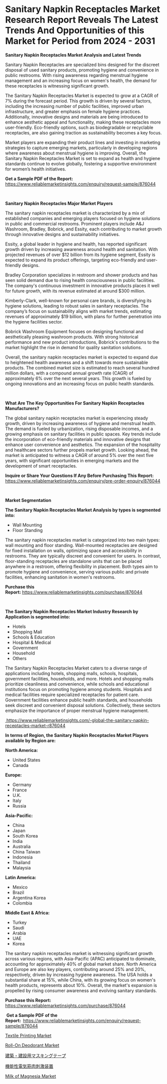 <p><h1>Sanitary Napkin Receptacles Market Research Report Reveals The Latest Trends And Opportunities of this Market for Period from 2024 - 2031</h1></p><p><strong>Sanitary Napkin Receptacles Market Analysis and Latest Trends</strong></p>
<p><p>Sanitary Napkin Receptacles are specialized bins designed for the discreet disposal of used sanitary products, promoting hygiene and convenience in public restrooms. With rising awareness regarding menstrual hygiene management and an increasing focus on women's health, the demand for these receptacles is witnessing significant growth.</p><p>The Sanitary Napkin Receptacles Market is expected to grow at a CAGR of 7% during the forecast period. This growth is driven by several factors, including the increasing number of public facilities, improved urban infrastructure, and greater emphasis on female hygiene practices. Additionally, innovative designs and materials are being introduced to enhance aesthetic appeal and functionality, making these receptacles more user-friendly. Eco-friendly options, such as biodegradable or recyclable receptacles, are also gaining traction as sustainability becomes a key focus.</p><p>Market players are expanding their product lines and investing in marketing strategies to capture emerging markets, particularly in developing regions where awareness about menstrual hygiene is improving. Overall, the Sanitary Napkin Receptacles Market is set to expand as health and hygiene standards continue to evolve globally, fostering a supportive environment for women’s health initiatives.</p></p>
<p><strong>Get a Sample PDF of the Report:&nbsp;</strong> <a href="https://www.reliablemarketinsights.com/enquiry/request-sample/876044">https://www.reliablemarketinsights.com/enquiry/request-sample/876044</a></p>
<p>&nbsp;</p>
<p><strong>Sanitary Napkin Receptacles Major Market Players</strong></p>
<p><p>The sanitary napkin receptacles market is characterized by a mix of established companies and emerging players focused on hygiene solutions in public and commercial restrooms. Prominent players include A&J Washroom, Bradley, Bobrick, and Essity, each contributing to market growth through innovative designs and sustainability initiatives.</p><p>Essity, a global leader in hygiene and health, has reported significant growth driven by increasing awareness around health and sanitation. With projected revenues of over $12 billion from its hygiene segment, Essity is expected to expand its product offerings, targeting eco-friendly and user-friendly designs.</p><p>Bradley Corporation specializes in restroom and shower products and has seen solid demand due to rising health consciousness in public facilities. The company's continuous investment in innovative products places it well for future growth, with its revenue estimated at around $300 million.</p><p>Kimberly-Clark, well-known for personal care brands, is diversifying its hygiene solutions, leading to robust sales in sanitary receptacles. The company’s focus on sustainability aligns with market trends, estimating revenues of approximately $19 billion, with plans for further penetration into the hygiene facilities sector.</p><p>Bobrick Washroom Equipment focuses on designing functional and aesthetically pleasing washroom products. With strong historical performance and new product introductions, Bobrick's contributions to the market highlight the rise in demand for quality sanitation solutions.</p><p>Overall, the sanitary napkin receptacles market is expected to expand due to heightened health awareness and a shift towards more sustainable products. The combined market size is estimated to reach several hundred million dollars, with a compound annual growth rate (CAGR) of approximately 6% over the next several years. This growth is fueled by ongoing innovations and an increasing focus on public health standards.</p></p>
<p>&nbsp;</p>
<p><strong>What Are The Key Opportunities For Sanitary Napkin Receptacles Manufacturers?</strong></p>
<p><p>The global sanitary napkin receptacles market is experiencing steady growth, driven by increasing awareness of hygiene and menstrual health. The demand is fueled by urbanization, rising disposable incomes, and a growing emphasis on sanitary facilities in public spaces. Key trends include the incorporation of eco-friendly materials and innovative designs that enhance user convenience and aesthetics. The expansion of the hospitality and healthcare sectors further propels market growth. Looking ahead, the market is anticipated to witness a CAGR of around 5% over the next five years, with significant opportunities in emerging markets and the development of smart receptacles.</p></p>
<p><strong>Inquire or Share Your Questions If Any Before Purchasing This Report:</strong> <a href="https://www.reliablemarketinsights.com/enquiry/pre-order-enquiry/876044">https://www.reliablemarketinsights.com/enquiry/pre-order-enquiry/876044</a></p>
<p>&nbsp;</p>
<p><strong>Market Segmentation</strong></p>
<p><strong>The Sanitary Napkin Receptacles Market Analysis by types is segmented into:</strong></p>
<p><ul><li>Wall Mounting</li><li>Floor Standing</li></ul></p>
<p><p>The sanitary napkin receptacles market is categorized into two main types: wall mounting and floor standing. Wall-mounted receptacles are designed for fixed installation on walls, optimizing space and accessibility in restrooms. They are typically discreet and convenient for users. In contrast, floor-standing receptacles are standalone units that can be placed anywhere in a restroom, offering flexibility in placement. Both types aim to promote hygiene and convenience, serving various public and private facilities, enhancing sanitation in women's restrooms.</p></p>
<p><strong>Purchase this Report:&nbsp;</strong><a href="https://www.reliablemarketinsights.com/purchase/876044">https://www.reliablemarketinsights.com/purchase/876044</a></p>
<p>&nbsp;</p>
<p><strong>The Sanitary Napkin Receptacles Market Industry Research by Application is segmented into:</strong></p>
<p><ul><li>Hotels</li><li>Shopping Mall</li><li>Schools & Education</li><li>Hospital & Medical</li><li>Government</li><li>Household</li><li>Others</li></ul></p>
<p><p>The Sanitary Napkin Receptacles Market caters to a diverse range of applications including hotels, shopping malls, schools, hospitals, government facilities, households, and more. Hotels and shopping malls prioritize cleanliness and convenience, while schools and educational institutions focus on promoting hygiene among students. Hospitals and medical facilities require specialized receptacles for patient care. Government facilities enhance public health standards, and households seek discreet and convenient disposal solutions. Collectively, these sectors emphasize the importance of proper menstrual hygiene management.</p></p>
<p><a href="https://www.reliablemarketinsights.com/-global-the-sanitary-napkin-receptacles-market-r876044">&nbsp;https://www.reliablemarketinsights.com/-global-the-sanitary-napkin-receptacles-market-r876044</a></p>
<p><strong>In terms of Region, the Sanitary Napkin Receptacles Market Players available by Region are:</strong></p>
<p>
    <p> <strong> North America: </strong>
        <ul>
            <li>United States</li>
            <li>Canada</li>
        </ul>
        </p> 
    <p> <strong> Europe: </strong>
        <ul>
            <li>Germany</li>
            <li>France</li>
            <li>U.K.</li>
            <li>Italy</li>
            <li>Russia</li>
        </ul>
        </p> 
    <p> <strong> Asia-Pacific: </strong>
        <ul>
            <li>China</li>
            <li>Japan</li>
            <li>South Korea</li>
            <li>India</li>
            <li>Australia</li>
            <li>China Taiwan</li>
            <li>Indonesia</li>
            <li>Thailand</li>
            <li>Malaysia</li>
        </ul>
        </p> 
    <p> <strong> Latin America: </strong>
        <ul>
            <li>Mexico</li>
            <li>Brazil</li>
            <li>Argentina Korea</li>
            <li>Colombia</li>
        </ul>
        </p> 
    <p> <strong> Middle East & Africa: </strong>
        <ul>
            <li>Turkey</li>
            <li>Saudi</li>
            <li>Arabia</li>
            <li>UAE</li>
            <li>Korea</li>
        </ul>
    </p>
    </p>
<p><p>The sanitary napkin receptacles market is witnessing significant growth across various regions, with Asia-Pacific (APAC) anticipated to dominate, accounting for approximately 40% of global market share. North America and Europe are also key players, contributing around 25% and 20%, respectively, driven by increasing hygiene awareness. The USA holds a substantial share at 15%, while China, with its growing focus on women's health products, represents about 10%. Overall, the market's expansion is propelled by rising consumer awareness and evolving sanitary standards.</p></p>
<p><strong>Purchase this Report: </strong><a href="https://www.reliablemarketinsights.com/purchase/876044">https://www.reliablemarketinsights.com/purchase/876044</a></p>
<p>&nbsp;<strong>Get a Sample PDF of the Report:&nbsp;&nbsp;</strong><a href="https://www.reliablemarketinsights.com/enquiry/request-sample/876044">https://www.reliablemarketinsights.com/enquiry/request-sample/876044</a></p>
<p><strong></strong></p>
<p><p><a href="https://medium.com/@carolyn.ogden667345/the-global-textile-printing-market-is-expected-to-witness-a-compound-annual-growth-rate-cagr-of-b12c4ca05474">Textile Printing Market</a></p><p><a href="https://github.com/napierswinnyfg/Market-Research-Report-List-1/blob/main/roll-on-deodorant-market.md">Roll-On Deodorant Market</a></p><p><a href="https://medium.com/@vadkqfca47/building-and-construction-masking-tapes-7eb2391fd045">建築・建設用マスキングテープ</a></p><p><a href="https://medium.com/@felicidadbucar3s/functional-electrical-muscle-stimulator-market-%E3%81%AF-%E3%82%B3%E3%82%B9%E3%83%88%E7%AE%A1%E7%90%86%E3%81%A8%E5%8A%B9%E7%8E%87%E5%90%91%E4%B8%8A%E3%82%92%E5%84%AA%E5%85%88%E3%81%97%E3%81%BE%E3%81%99-%E3%81%95%E3%82%89%E3%81%AB-%E5%A0%B1%E5%91%8A%E6%9B%B8%E3%81%AF%E5%B8%82%E5%A0%B4%E3%81%AE%E9%9C%80%E8%A6%81%E9%9D%A2%E3%81%A8%E4%BE%9B%E7%B5%A6%E9%9D%A2%E3%81%AE%E4%B8%A1%E6%96%B9%E3%82%92%E3%82%AB%E3%83%90%E3%83%BC%E3%81%97%E3%81%A6%E3%81%84%E3%81%BE%E3%81%99-a4bf6619fad5">機能性電気筋肉刺激装置</a></p><p><a href="https://issuu.com/reportprime-2/docs/milk-of-magnesia-market-size-2030.p_9b8813e420ca96">Milk of Magnesia Market</a></p></p>